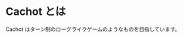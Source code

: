 Cachot とは
================================================================

Cachot はターン制のローグライクゲームのようなものを目指しています。


